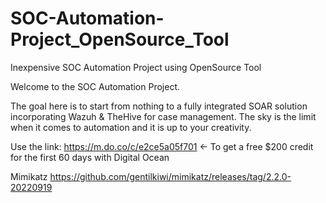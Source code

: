 # SOC-Automation-Project_OpenSource_Tool
Inexpensive SOC Automation Project using OpenSource Tool


Welcome to the SOC Automation Project.

The goal here is to start from nothing to a fully integrated SOAR solution incorporating Wazuh & TheHive for case management. The sky is the limit when it comes to automation and it is up to your creativity.

Use the link: https://m.do.co/c/e2ce5a05f701 <- To get a free $200 credit for the first 60 days with Digital Ocean

Mimikatz https://github.com/gentilkiwi/mimikatz/releases/tag/2.2.0-20220919
